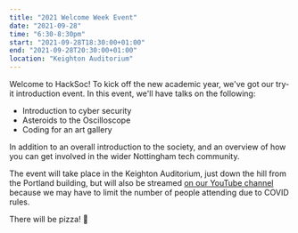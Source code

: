 ```yaml
---
title: "2021 Welcome Week Event"
date: "2021-09-28"
time: "6:30-8:30pm"
start: "2021-09-28T18:30:00+01:00"
end: "2021-09-28T20:30:00+01:00"
location: "Keighton Auditorium"
---
```


Welcome to HackSoc! To kick off the new academic year, we've got our try-it introduction event. In this event, we'll have talks on the following:

+ Introduction to cyber security
+ Asteroids to the Oscilloscope
+ Coding for an art gallery

In addition to an overall introduction to the society, and an overview of how you can get involved in the wider Nottingham tech community.

The event will take place in the Keighton Auditorium, just down the hill from the Portland building, but will also be streamed [on our YouTube channel](https://www.youtube.com/channel/UC3cq7pgEjandUq9UHpEHaKw) because we may have to limit the number of people attending due to COVID rules.

There will be pizza! 🍕
